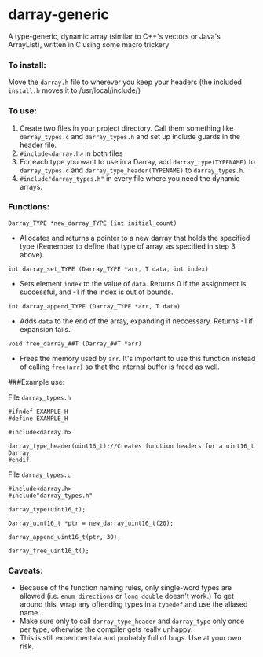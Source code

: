 # darray-generic
A type-generic, dynamic array (similar to C++'s vectors or Java's ArrayList), written in C using some macro trickery

### To install:
Move the `darray.h` file to wherever you keep your headers (the included `install.h` moves it to /usr/local/include/) 

### To use:

1. Create two files in your project directory. Call them something like `darray_types.c` and `darray_types.h` and set up include guards in the header file.
2. `#include<darray.h>` in both files
3. For each type you want to use in a Darray, add `darray_type(TYPENAME)` to `darray_types.c` and `darray_type_header(TYPENAME)` to `darray_types.h`.
4. `#include"darray_types.h"` in every file where you need the dynamic arrays.

### Functions:

`Darray_TYPE *new_darray_TYPE (int initial_count)`
- Allocates and returns a pointer to a new darray that holds the specified type (Remember to define that type of array, as specified in step 3 above).

`int darray_set_TYPE (Darray_TYPE *arr, T data, int index)`
- Sets element `index` to the value of `data`. Returns 0 if the assignment is successful, and -1 if the index is out of bounds.

`int darray_append_TYPE (Darray_TYPE *arr, T data)`
- Adds `data` to the end of the array, expanding if neccessary. Returns -1 if expansion fails.

`void free_darray_##T (Darray_##T *arr)`
- Frees the memory used by `arr`. It's important to use this function instead of calling `free(arr)` so that the internal buffer is freed as well.

###Example use:

File `darray_types.h`
```
#ifndef EXAMPLE_H
#define EXAMPLE_H

#include<darray.h>

darray_type_header(uint16_t);//Creates function headers for a uint16_t Darray
#endif
```

File `darray_types.c`
```
#include<darray.h>
#include"darray_types.h"

darray_type(uint16_t);

Darray_uint16_t *ptr = new_darray_uint16_t(20);

darray_append_uint16_t(ptr, 30);

darray_free_uint16_t();
```

### Caveats:

- Because of the function naming rules, only single-word types are allowed (i.e. `enum directions` or `long double` doesn't work.) To get around this, wrap any offending types in a `typedef` and use the aliased name.
- Make sure only to call `darray_type_header` and `darray_type` only once per type, otherwise the compiler gets really unhappy.
- This is still experimentala and probably full of bugs. Use at your own risk.
